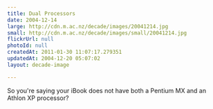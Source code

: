 ```yaml
---
title: Dual Processors
date: 2004-12-14
large: http://cdn.m.ac.nz/decade/images/20041214.jpg
small: http://cdn.m.ac.nz/decade/images/small/20041214.jpg
flickrUrl: null
photoId: null
createdAt: 2011-01-30 11:07:17.279351
updatedAt: 2004-12-20 05:07:02
layout: decade-image

---
```

So you're saying your iBook does not have both a Pentium MX and an Athlon XP processor? 
